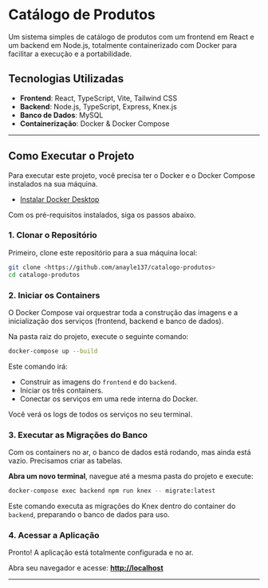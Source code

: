 # Catálogo de Produtos

Um sistema simples de catálogo de produtos com um frontend em React e um backend em Node.js, totalmente containerizado com Docker para facilitar a execução e a portabilidade.

## Tecnologias Utilizadas

-   **Frontend**: React, TypeScript, Vite, Tailwind CSS
-   **Backend**: Node.js, TypeScript, Express, Knex.js
-   **Banco de Dados**: MySQL
-   **Containerização**: Docker & Docker Compose

---

## Como Executar o Projeto

Para executar este projeto, você precisa ter o Docker e o Docker Compose instalados na sua máquina.

-   [Instalar Docker Desktop](https://www.docker.com/get-started)

Com os pré-requisitos instalados, siga os passos abaixo.

### 1. Clonar o Repositório

Primeiro, clone este repositório para a sua máquina local:
```bash
git clone <https://github.com/anayle137/catalogo-produtos>
cd catalogo-produtos
```

### 2. Iniciar os Containers

O Docker Compose vai orquestrar toda a construção das imagens e a inicialização dos serviços (frontend, backend e banco de dados).

Na pasta raiz do projeto, execute o seguinte comando:
```bash
docker-compose up --build
```
Este comando irá:
-   Construir as imagens do `frontend` e do `backend`.
-   Iniciar os três containers.
-   Conectar os serviços em uma rede interna do Docker.

Você verá os logs de todos os serviços no seu terminal.

### 3. Executar as Migrações do Banco

Com os containers no ar, o banco de dados está rodando, mas ainda está vazio. Precisamos criar as tabelas.

**Abra um novo terminal**, navegue até a mesma pasta do projeto e execute:
```bash
docker-compose exec backend npm run knex -- migrate:latest
```
Este comando executa as migrações do Knex dentro do container do `backend`, preparando o banco de dados para uso.

### 4. Acessar a Aplicação

Pronto! A aplicação está totalmente configurada e no ar.

Abra seu navegador e acesse: **[http://localhost](http://localhost)**

---